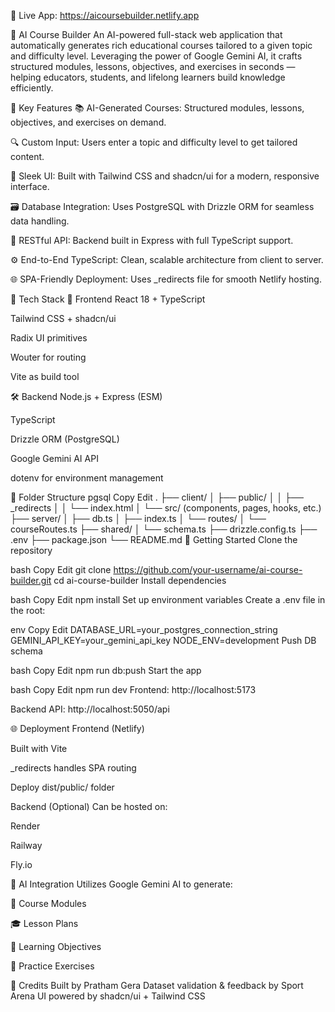 🔗 Live App: https://aicoursebuilder.netlify.app

🧠 AI Course Builder
An AI-powered full-stack web application that automatically generates rich educational courses tailored to a given topic and difficulty level. Leveraging the power of Google Gemini AI, it crafts structured modules, lessons, objectives, and exercises in seconds — helping educators, students, and lifelong learners build knowledge efficiently.

🚀 Key Features
📚 AI-Generated Courses: Structured modules, lessons, objectives, and exercises on demand.

🔍 Custom Input: Users enter a topic and difficulty level to get tailored content.

🎨 Sleek UI: Built with Tailwind CSS and shadcn/ui for a modern, responsive interface.

🗃️ Database Integration: Uses PostgreSQL with Drizzle ORM for seamless data handling.

🔌 RESTful API: Backend built in Express with full TypeScript support.

⚙️ End-to-End TypeScript: Clean, scalable architecture from client to server.

🌐 SPA-Friendly Deployment: Uses _redirects file for smooth Netlify hosting.

🧱 Tech Stack
🔧 Frontend
React 18 + TypeScript

Tailwind CSS + shadcn/ui

Radix UI primitives

Wouter for routing

Vite as build tool

🛠 Backend
Node.js + Express (ESM)

TypeScript

Drizzle ORM (PostgreSQL)

Google Gemini AI API

dotenv for environment management

📁 Folder Structure
pgsql
Copy
Edit
.
├── client/
│   ├── public/
│   │   ├── _redirects
│   │   └── index.html
│   └── src/ (components, pages, hooks, etc.)
├── server/
│   ├── db.ts
│   ├── index.ts
│   └── routes/
│       └── courseRoutes.ts
├── shared/
│   └── schema.ts
├── drizzle.config.ts
├── .env
├── package.json
└── README.md
🧪 Getting Started
Clone the repository

bash
Copy
Edit
git clone https://github.com/your-username/ai-course-builder.git
cd ai-course-builder
Install dependencies

bash
Copy
Edit
npm install
Set up environment variables
Create a .env file in the root:

env
Copy
Edit
DATABASE_URL=your_postgres_connection_string
GEMINI_API_KEY=your_gemini_api_key
NODE_ENV=development
Push DB schema

bash
Copy
Edit
npm run db:push
Start the app

bash
Copy
Edit
npm run dev
Frontend: http://localhost:5173

Backend API: http://localhost:5050/api

🌐 Deployment
Frontend (Netlify)

Built with Vite

_redirects handles SPA routing

Deploy dist/public/ folder

Backend (Optional)
Can be hosted on:

Render

Railway

Fly.io

🧠 AI Integration
Utilizes Google Gemini AI to generate:

📘 Course Modules

🎓 Lesson Plans

🎯 Learning Objectives

🧩 Practice Exercises

🙌 Credits
Built by Pratham Gera
Dataset validation & feedback by Sport Arena
UI powered by shadcn/ui + Tailwind CSS


